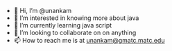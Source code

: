 - 👋 Hi, I’m @unankam
- 👀 I’m interested in knowing more about java  
- 🌱 I’m currently learning java script
- 💞️ I’m looking to collaborate on on anything
- 📫 How to reach me is at unankam@gmatc.matc.edu

<!---
unankam/unankam is a ✨ special ✨ repository because its `README.md` (this file) appears on your GitHub profile.
You can click the Preview link to take a look at your changes.
--->
